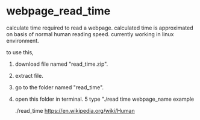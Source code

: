 # webpage_read_time
calculate time required to read a webpage. calculated time is approximated on basis of normal human reading speed.
currently working in linux environment.

to use this,
1. download file named "read_time.zip".
2. extract file.
3. go to the folder named "read_time".
4. open this folder in terminal.
5 type "./read time webpage_name
    example
    
    ./read_time https://en.wikipedia.org/wiki/Human
    
    
